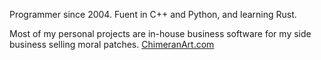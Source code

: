 Programmer since 2004. Fuent in C++ and Python, and learning Rust. 

Most of my personal projects are in-house business software for my side business selling moral patches. [ChimeranArt.com](https://www.chimeranart.com)

<!---
C-Bowen-Jr/C-Bowen-Jr is a ✨ special ✨ repository because its `README.md` (this file) appears on your GitHub profile.
You can click the Preview link to take a look at your changes.
--->
